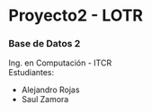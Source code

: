 # Proyecto2 - LOTR 
### Base de Datos 2  
Ing. en Computación - ITCR  
Estudiantes:  
* Alejandro Rojas  
* Saul Zamora  
